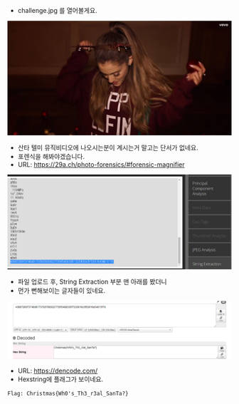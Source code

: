 * challenge.jpg 를 열어볼게요.

![alt r1](https://github.com/simnple/Christmas_ctf/blob/main/MISC/imgs/r1.jpg)
* 산타 텔미 뮤직비디오에 나오시는분이 계시는거 말고는 단서가 없네요.
* 포렌식을 해봐야겠습니다.
* URL: https://29a.ch/photo-forensics/#forensic-magnifier

![alt r2](https://github.com/simnple/Christmas_ctf/blob/main/MISC/imgs/r2.png)
* 파일 업로드 후, String Extraction 부분 맨 아래를 봤더니
* 먼가 뻔해보이는 글자들이 있네요.

![alt r3](https://github.com/simnple/Christmas_ctf/blob/main/MISC/imgs/r3.png)
* URL: https://dencode.com/
* Hexstring에 플래그가 보이네요.
```
Flag: Christmas{Wh0's_Th3_r3al_SanTa?}
```